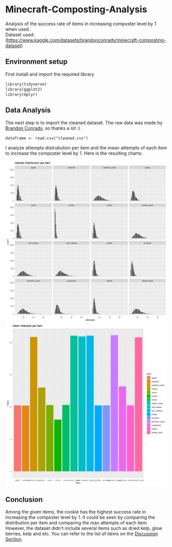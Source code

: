 # Minecraft-Composting-Analysis
Analysis of the success rate of items in increasing composter level by 1 when used. <br>
Dataset used: (https://www.kaggle.com/datasets/brandonconrady/minecraft-composting-dataset)

## Environment setup
First install and import the required library
```r{setup}
library(tidyverse)
library(ggplot2)
library(dplyr)
```
## Data Analysis
The next step is to import the cleaned dataset. The raw data was made by [Brandon Conrady](https://www.kaggle.com/datasets/brandonconrady/minecraft-composting-dataset), so thanks a lot :) . 
```r{import-dataset}
dataframe <- read.csv("cleaned.csv")
```
I analyze attempts distrubution per item and the mean attempts of each item to increase the composter level by 1. Here is the resulting charts:

![](attempt_distribution_per_item.png)
![](mean_attempts_per_item.png)

## Conclusion
Among the given items, the cookie has the highest success rate in increasing the composter level by 1. It could be seen by comparing the distribution per item and comparing the max attempts of each item. However, the dataset didn't include several items such as dried kelp, glow berries, kelp and etc. You can refer to the list of items on the [Discussion Section](https://www.kaggle.com/datasets/brandonconrady/minecraft-composting-dataset/discussion/290727). 
